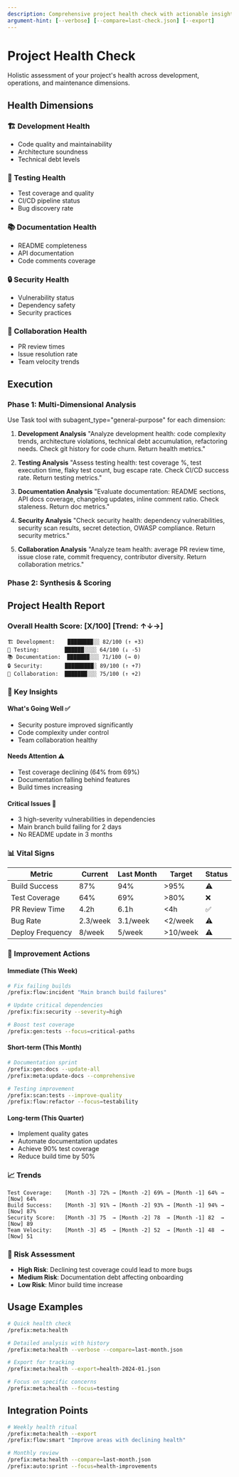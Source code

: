 ```yaml
---
description: Comprehensive project health check with actionable insights and trend analysis
argument-hint: [--verbose] [--compare=last-check.json] [--export]
---
```


# Project Health Check

Holistic assessment of your project's health across development, operations, and maintenance dimensions.

## Health Dimensions

### 🏗️ Development Health
- Code quality and maintainability
- Architecture soundness
- Technical debt levels

### 🧪 Testing Health  
- Test coverage and quality
- CI/CD pipeline status
- Bug discovery rate

### 📚 Documentation Health
- README completeness
- API documentation
- Code comments coverage

### 🔒 Security Health
- Vulnerability status
- Dependency safety
- Security practices

### 👥 Collaboration Health
- PR review times
- Issue resolution rate
- Team velocity trends

## Execution

### Phase 1: Multi-Dimensional Analysis

Use Task tool with subagent_type="general-purpose" for each dimension:

1. **Development Analysis**
   "Analyze development health: code complexity trends, architecture violations, technical debt accumulation, refactoring needs. Check git history for code churn. Return health metrics."

2. **Testing Analysis**
   "Assess testing health: test coverage %, test execution time, flaky test count, bug escape rate. Check CI/CD success rate. Return testing metrics."

3. **Documentation Analysis**
   "Evaluate documentation: README sections, API docs coverage, changelog updates, inline comment ratio. Check staleness. Return doc metrics."

4. **Security Analysis**
   "Check security health: dependency vulnerabilities, security scan results, secret detection, OWASP compliance. Return security metrics."

5. **Collaboration Analysis**
   "Analyze team health: average PR review time, issue close rate, commit frequency, contributor diversity. Return collaboration metrics."

### Phase 2: Synthesis & Scoring

## Project Health Report

### Overall Health Score: [X/100] [Trend: ↑↓→]

```
🏗️ Development:    ████████░░ 82/100 (↑ +3)
🧪 Testing:        ██████░░░░ 64/100 (↓ -5)  
📚 Documentation:  ███████░░░ 71/100 (→ 0)
🔒 Security:       █████████░ 89/100 (↑ +7)
👥 Collaboration:  ███████░░░ 75/100 (↑ +2)
```

### 🎯 Key Insights

#### What's Going Well ✅
- Security posture improved significantly
- Code complexity under control
- Team collaboration healthy

#### Needs Attention ⚠️
- Test coverage declining (64% from 69%)
- Documentation falling behind features
- Build times increasing

#### Critical Issues 🚨
- 3 high-severity vulnerabilities in dependencies
- Main branch build failing for 2 days
- No README update in 3 months

### 📊 Vital Signs

| Metric | Current | Last Month | Target | Status |
|--------|---------|------------|--------|--------|
| Build Success | 87% | 94% | >95% | ⚠️ |
| Test Coverage | 64% | 69% | >80% | ❌ |
| PR Review Time | 4.2h | 6.1h | <4h | ✅ |
| Bug Rate | 2.3/week | 3.1/week | <2/week | ⚠️ |
| Deploy Frequency | 8/week | 5/week | >10/week | ⚠️ |

### 🚀 Improvement Actions

#### Immediate (This Week)
```bash
# Fix failing builds
/prefix:flow:incident "Main branch build failures"

# Update critical dependencies
/prefix:fix:security --severity=high

# Boost test coverage
/prefix:gen:tests --focus=critical-paths
```

#### Short-term (This Month)
```bash
# Documentation sprint
/prefix:gen:docs --update-all
/prefix:meta:update-docs --comprehensive

# Testing improvement
/prefix:scan:tests --improve-quality
/prefix:flow:refactor --focus=testability
```

#### Long-term (This Quarter)
- Implement quality gates
- Automate documentation updates
- Achieve 90% test coverage
- Reduce build time by 50%

### 📈 Trends

```
Test Coverage:    [Month -3] 72% → [Month -2] 69% → [Month -1] 64% → [Now] 64%
Build Success:    [Month -3] 91% → [Month -2] 93% → [Month -1] 94% → [Now] 87%
Security Score:   [Month -3] 75  → [Month -2] 78  → [Month -1] 82  → [Now] 89
Team Velocity:    [Month -3] 45  → [Month -2] 52  → [Month -1] 48  → [Now] 51
```

### 🎲 Risk Assessment

- **High Risk**: Declining test coverage could lead to more bugs
- **Medium Risk**: Documentation debt affecting onboarding
- **Low Risk**: Minor build time increase

## Usage Examples

```bash
# Quick health check
/prefix:meta:health

# Detailed analysis with history
/prefix:meta:health --verbose --compare=last-month.json

# Export for tracking
/prefix:meta:health --export=health-2024-01.json

# Focus on specific concerns
/prefix:meta:health --focus=testing
```

## Integration Points

```bash
# Weekly health ritual
/prefix:meta:health --export
/prefix:flow:smart "Improve areas with declining health"

# Monthly review
/prefix:meta:health --compare=last-month.json
/prefix:auto:sprint --focus=health-improvements
```